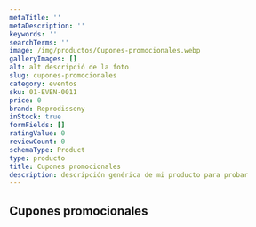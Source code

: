```yaml
---
metaTitle: ''
metaDescription: ''
keywords: ''
searchTerms: ''
image: /img/productos/Cupones-promocionales.webp
galleryImages: []
alt: alt descripció de la foto
slug: cupones-promocionales
category: eventos
sku: 01-EVEN-0011
price: 0
brand: Reprodisseny
inStock: true
formFields: []
ratingValue: 0
reviewCount: 0
schemaType: Product
type: producto
title: Cupones promocionales
description: descripción genérica de mi producto para probar
---
```

## Cupones promocionales
